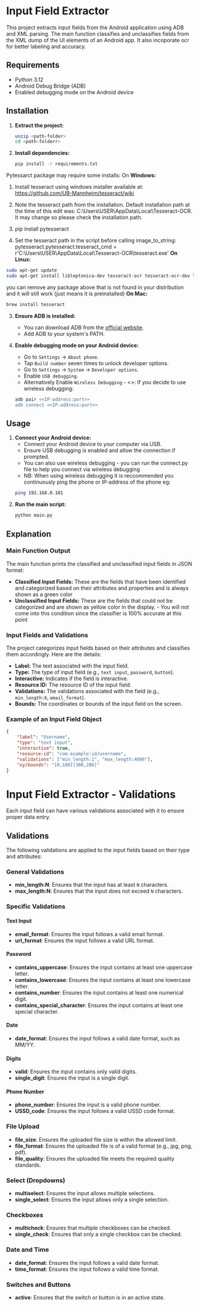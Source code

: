 # Input Field Extractor

This project extracts input fields from the Android application using ADB and XML parsing. The main function classifies and unclassifies fields from the XML dump of the UI elements of an Android app. It also incoporate ocr for better labeling and accuracy.

## Requirements

- Python 3.12
- Android Debug Bridge (ADB)
- Enabled debugging mode on the Android device

## Installation

1. **Extract the project:**
    ```bash
    unzip <path-folder>
    cd <path-folderr>
    ```
2. **Install dependencies:**
    ```bash
    pip install -r requirements.txt
    ```
Pytessarct package may require some installs:
On **Windows:**
1. Install tesseract using windows installer available at: https://github.com/UB-Mannheim/tesseract/wiki

2. Note the tesseract path from the installation. Default installation path at the time of this edit was: C:\Users\USER\AppData\Local\Tesseract-OCR. It may change so please check the installation path.

3. pip install pytesseract

4. Set the tesseract path in the script before calling image_to_string: pytesseract.pytesseract.tesseract_cmd = r'C:\Users\USER\AppData\Local\Tesseract-OCR\tesseract.exe'
**On Linux:**
```bash
sudo apt-get update
sudo apt-get install libleptonica-dev tesseract-ocr tesseract-ocr-dev libtesseract-dev python3-pil tesseract-ocr-eng tesseract-ocr-script-latn
```
you can remove any package above that is not found in your distribution and it will still work (just means it is preinstalled)
**On Mac:**
```bash
brew install tesseract
```
3. **Ensure ADB is installed:**
    - You can download ADB from the [official website](https://developer.android.com/studio/releases/platform-tools).
    - Add ADB to your system's PATH.

4. **Enable debugging mode on your Android device:**
    - Go to `Settings` -> `About phone`.
    - Tap `Build number` seven times to unlock developer options.
    - Go to `Settings` -> `System` -> `Developer options`.
    - Enable `USB debugging`.
    - Alternatively Enable `Wireless Debugging` - <<Recommended since you can still use in on the phone as long as it is accessible on the network>>: If you decide to use wireless debugging:
    ```bash
    adb pair <<IP-address:port>>
    adb connect <<IP-address:port>> 
    ```

## Usage

1. **Connect your Android device:**
    - Connect your Android device to your computer via USB.
    - Ensure USB debugging is enabled and allow the connection if prompted.
    - You can also use wireless debugging - you can run the connect.py file to help you connect via wireless debugging
    - NB: When using wireless debugging it is reccommended you continuously ping the phone or IP-address of the phone eg:
     ```bash
     ping 192.168.0.101
    ```
2. **Run the main script:**
    ```bash
    python main.py
    ```

## Explanation

### Main Function Output

The main function prints the classified and unclassified input fields in JSON format:

- **Classified Input Fields:** These are the fields that have been identified and categorized based on their attributes and properties and is always shown as a green color
- **Unclassified Input Fields:** These are the fields that could not be categorized and are shown as yellow color in the display. - You will not come into this condition since the classifier is 100% accurate at this point

### Input Fields and Validations

The project categorizes input fields based on their attributes and classifies them accordingly. Here are the details:

- **Label:** The text associated with the input field.
- **Type:** The type of input field (e.g., `text input`, `password`, `button`).
- **Interactive:** Indicates if the field is interactive.
- **Resource ID:** The resource ID of the input field.
- **Validations:** The validations associated with the field (e.g., `min_length:6`, `email_format`).
- **Bounds:** The coordinates or bounds of the input field on the screen.

### Example of an Input Field Object

```json
{
    "label": "Username",
    "type": "text input",
    "interactive": true,
    "resource-id": "com.example:id/username",
    "validations": ["min_length:1", "max_length:4096"],
    "xy/bounds": "[0,100][300,200]"
}
```
# Input Field Extractor - Validations

Each input field can have various validations associated with it to ensure proper data entry.

## Validations

The following validations are applied to the input fields based on their type and attributes:

### General Validations

- **min_length:N**: Ensures that the input has at least `N` characters.
- **max_length:N**: Ensures that the input does not exceed `N` characters.

### Specific Validations

#### Text Input

- **email_format**: Ensures the input follows a valid email format.
- **url_format**: Ensures the input follows a valid URL format.

#### Password

- **contains_uppercase**: Ensures the input contains at least one uppercase letter.
- **contains_lowercase**: Ensures the input contains at least one lowercase letter.
- **contains_number**: Ensures the input contains at least one numerical digit.
- **contains_special_character**: Ensures the input contains at least one special character.

#### Date

- **date_format**: Ensures the input follows a valid date format, such as MM/YY.

#### Digits

- **valid**: Ensures the input contains only valid digits.
- **single_digit**: Ensures the input is a single digit.

#### Phone Number

- **phone_number**: Ensures the input is a valid phone number.
- **USSD_code**: Ensures the input follows a valid USSD code format.

### File Upload

- **file_size**: Ensures the uploaded file size is within the allowed limit.
- **file_format**: Ensures the uploaded file is of a valid format (e.g., jpg, png, pdf).
- **file_quality**: Ensures the uploaded file meets the required quality standards.

### Select (Dropdowns)

- **multiselect**: Ensures the input allows multiple selections.
- **single_select**: Ensures the input allows only a single selection.

### Checkboxes

- **multicheck**: Ensures that multiple checkboxes can be checked.
- **single_check**: Ensures that only a single checkbox can be checked.

### Date and Time

- **date_format**: Ensures the input follows a valid date format.
- **time_format**: Ensures the input follows a valid time format.

### Switches and Buttons

- **active**: Ensures that the switch or button is in an active state.

